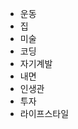 
<html>
  <head>
      <title> 전성훈 </title>
  </head>
  
  
  <body>  
  <ul>
        <li>운동</li>
        <li>집</li>
        <li>미술</li>
        <li>코딩</li>
        <li>자기계발</li>
        <li>내면</li>
        <li>인생관</li>
        <li>투자</li>
        <li>라이프스타일</li>
    </ul>
  </body>
      
